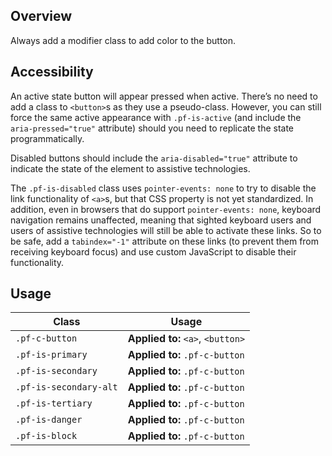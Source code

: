 ## Overview

Always add a modifier class to add color to the button.

## Accessibility

An active state button will appear pressed when active. There’s no need to add a class to `<button>`s as they use a pseudo-class. However, you can still force the same active appearance with `.pf-is-active` (and include the `aria-pressed="true"` attribute) should you need to replicate the state programmatically.

Disabled buttons should include the `aria-disabled="true"` attribute to indicate the state of the element to assistive technologies.

The `.pf-is-disabled` class uses `pointer-events: none` to try to disable the link functionality of `<a>`s, but that CSS property is not yet standardized. In addition, even in browsers that do support `pointer-events: none`, keyboard navigation remains unaffected, meaning that sighted keyboard users and users of assistive technologies will still be able to activate these links. So to be safe, add a `tabindex="-1"` attribute on these links (to prevent them from receiving keyboard focus) and use custom JavaScript to disable their functionality.

## Usage

| Class | Usage |
| -- | -- |
| `.pf-c-button` | **Applied to:** `<a>`, `<button>` |  **Outcome:** Initiates a button | **Required:** Yes | **Remarks:** Always use it with a modifier class. |
| `.pf-is-primary` | **Applied to:** `.pf-c-button` | **Outcome:** Modifies for primary styles | **Required:** No |
| `.pf-is-secondary` | **Applied to:** `.pf-c-button` | **Outcome:** Modifies for secondary styles | **Required:** No |
| `.pf-is-secondary-alt` | **Applied to:** `.pf-c-button` | **Outcome:** Modifies for alternate secondary styles | **Required:** No |
| `.pf-is-tertiary` | **Applied to:** `.pf-c-button` | **Outcome:** Modifies for tertiary styles | **Required:** No |
| `.pf-is-danger` | **Applied to:** `.pf-c-button` | **Outcome:** Modifies for tertiary styles | **Required:** No |
| `.pf-is-block` | **Applied to:** `.pf-c-button` | **Outcome:** Creates a block level button | **Required:** No |
